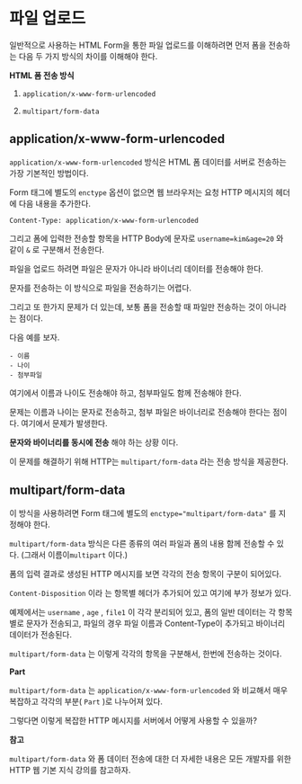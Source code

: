# 파일 업로드

일반적으로 사용하는 HTML Form을 통한 파일 업로드를 이해하려면 먼저 폼을 전송하는 다음 두 가지 방식의 차이를 이해해야 한다.

**HTML 폼 전송 방식** 

1) `application/x-www-form-urlencoded` 

2) `multipart/form-data`


## application/x-www-form-urlencoded



`application/x-www-form-urlencoded` 방식은 HTML 폼 데이터를 서버로 전송하는 가장 기본적인 방법이다. 

Form 태그에 별도의 `enctype` 옵션이 없으면 웹 브라우저는 요청 HTTP 메시지의 헤더에 다음 내용을 추가한다.

`Content-Type: application/x-www-form-urlencoded`

그리고 폼에 입력한 전송할 항목을 HTTP Body에 문자로 `username=kim&age=20` 와 같이 `&` 로 구분해서 전송한다.

파일을 업로드 하려면 파일은 문자가 아니라 바이너리 데이터를 전송해야 한다. 

문자를 전송하는 이 방식으로 파일을 전송하기는 어렵다. 

그리고 또 한가지 문제가 더 있는데, 보통 폼을 전송할 때 파일만 전송하는 것이 아니라는 점이다.

다음 예를 보자.

```
- 이름 
- 나이
- 첨부파일 
```
여기에서 이름과 나이도 전송해야 하고, 첨부파일도 함께 전송해야 한다. 

문제는 이름과 나이는 문자로 전송하고, 첨부 파일은 바이너리로 전송해야 한다는 점이다. 여기에서 문제가 발생한다. 

**문자와 바이너리를 동시에 전송** 해야 하는 상황 이다.

이 문제를 해결하기 위해 HTTP는 `multipart/form-data` 라는 전송 방식을 제공한다.


## multipart/form-data




이 방식을 사용하려면 Form 태그에 별도의 `enctype="multipart/form-data"` 를 지정해야 한다. 

`multipart/form-data` 방식은 다른 종류의 여러 파일과 폼의 내용 함께 전송할 수 있다. (그래서 이름이`multipart` 이다.)

폼의 입력 결과로 생성된 HTTP 메시지를 보면 각각의 전송 항목이 구분이 되어있다. 

`Content-Disposition` 이라 는 항목별 헤더가 추가되어 있고 여기에 부가 정보가 있다. 

예제에서는 `username` , `age` , `file1` 이 각각 분리되어 있고, 폼의 일반 데이터는 각 항목별로 문자가 전송되고, 파일의 경우 파일 이름과 Content-Type이 추가되고 바이너리 데이터가 전송된다.

`multipart/form-data` 는 이렇게 각각의 항목을 구분해서, 한번에 전송하는 것이다.

**Part**

`multipart/form-data` 는 `application/x-www-form-urlencoded` 와 비교해서 매우 복잡하고 각각의 부분( `Part` )로 나누어져 있다. 

그렇다면 이렇게 복잡한 HTTP 메시지를 서버에서 어떻게 사용할 수 있을까?

**참고**

`multipart/form-data` 와 폼 데이터 전송에 대한 더 자세한 내용은 모든 개발자를 위한 HTTP 웹 기본 지식 강의를 참고하자.






























